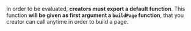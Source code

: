 In order to be evaluated, **creators must export a default function**.
This function **will be given as first argument a `buildPage` function**, that you creator can call anytime in order to build a page.
